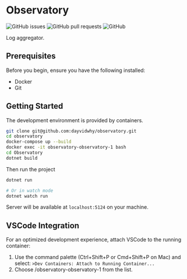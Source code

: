 # Observatory

![GitHub issues](https://img.shields.io/github/issues/dayvidwhy/observatory)
![GitHub pull requests](https://img.shields.io/github/issues-pr/dayvidwhy/observatory)
![GitHub](https://img.shields.io/github/license/dayvidwhy/observatory)

Log aggregator.

## Prerequisites

Before you begin, ensure you have the following installed:
- Docker
- Git

## Getting Started

The development environment is provided by containers.

```bash
git clone git@github.com:dayvidwhy/observatory.git
cd observatory
docker-compose up --build
docker exec -it observatory-observatory-1 bash
cd Observatory
dotnet build
```

Then run the project

```bash
dotnet run

# Or in watch mode
dotnet watch run
```

Server will be available at `localhost:5124` on your machine.

## VSCode Integration
For an optimized development experience, attach VSCode to the running container:

1. Use the command palette (Ctrl+Shift+P or Cmd+Shift+P on Mac) and select: `>Dev Containers: Attach to Running Container...`
2. Choose /observatory-observatory-1 from the list.
